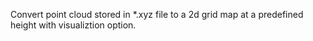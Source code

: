 Convert point cloud stored in *.xyz file to a 2d grid map at a predefined height with visualiztion option.
